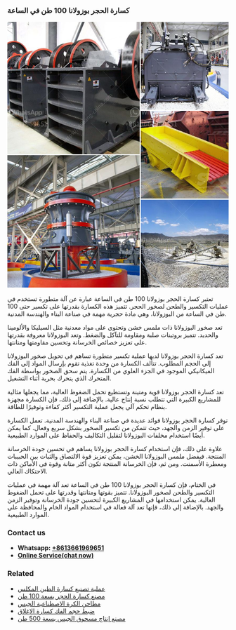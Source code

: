 <h3>كسارة الحجر بوزولانا 100 طن في الساعة</h3><img src='1701852745.jpg' alt=''><p>تعتبر كسارة الحجر بوزولانا 100 طن في الساعة عبارة عن آلة متطورة تستخدم في عمليات التكسير والطحن لصخور الحجر. تتميز هذه الكسارة بقدرتها على تكسير حتى 100 طن في الساعة من البوزولانا، وهي مادة حجرية مهمة في صناعة البناء والهندسة المدنية.</p><p>تعد صخور البوزولانا ذات ملمس خشن وتحتوي على مواد معدنية مثل السيليكا والألومينا والحديد. تتميز بروتينات صلبة ومقاومة للتآكل والضغط. وتعد البوزولانا معروفة بقدرتها على تعزيز خصائص الخرسانة وتحسين مقاومتها ومتانتها.</p><p>تعد كسارة الحجر بوزولانا لديها عملية تكسير متطورة تساهم في تحويل صخور البوزولانا إلى الحجم المطلوب. تتألف الكسارة من وحدة تغذية تقوم بإرسال المواد إلى الفك الميكانيكي الموجود في الجزء العلوي من الكسارة. يتم سحق الصخور بواسطة الفك المتحرك الذي يتحرك بحرية أثناء التشغيل.</p><p>تعد كسارة الحجر بوزولانا قوية ومتينة وتستطيع تحمل الضغوط العالية، مما يجعلها مثالية للمشاريع الكبيرة التي تتطلب نسبة إنتاج عالية. بالإضافة إلى ذلك، فإن الكسارة مجهزة بنظام تحكم آلي يجعل عملية التكسير أكثر كفاءة وتوفيرًا للطاقة.</p><p>توفر كسارة الحجر بوزولانا فوائد عديدة في صناعة البناء والهندسة المدنية. تعمل الكسارة على توفير الزمن والجهد، حيث تتمكن من تكسير الصخور بشكل سريع وفعال. كما يمكن أيضًا استخدام مخلفات البوزولانا لتقليل التكاليف والحفاظ على الموارد الطبيعية.</p><p>علاوة على ذلك، فإن استخدام كسارة الحجر بوزولانا يساهم في تحسين جودة الخرسانة المنتجة. فبفضل ملمس البوزولانا الخشن، يمكن تعزيز قوة الالتصاق والثبات بين الحبيبات ومعطرة الأسمنت. ومن ثم، فإن الخرسانة المنتجة تكون أكثر متانة وقوة في الأماكن ذات الاحتكاك العالي.</p><p>في الختام، فإن كسارة الحجر بوزولانا 100 طن في الساعة تعد آلة مهمة في عمليات التكسير والطحن لصخور البوزولانا. تتميز بقوتها ومتانتها وقدرتها على تحمل الضغوط العالية. يمكن استخدامها في المشاريع الكبيرة لتحسين جودة الخرسانة وتوفير الزمن والجهد. بالإضافة إلى ذلك، فإنها تعد آلة فعالة في استخدام المواد الخام والمحافظة على الموارد الطبيعية.</p><h3>Contact us</h3><ul><li><strong>Whatsapp:&nbsp;<a href="https://wa.me/8613661969651">+8613661969651</a></strong></li><li><a href="https://swt.shibang-china.com/?git&amp;zhl&amp;كسارة الحجر بوزولانا 100 طن في الساعة"><strong>Online Service(chat now)</strong></a></li></ul><h3>Related</h3><ul><li><a href='عملية تصنيع كسارة الطين المكلس.md'>عملية تصنيع كسارة الطين المكلس</a></li><li><a href='مصنع كسارة الحجر بسعة 100 طن.md'>مصنع كسارة الحجر بسعة 100 طن</a></li><li><a href='مطاحن الكرة الاصطناعية الجبس.md'>مطاحن الكرة الاصطناعية الجبس</a></li><li><a href='ضبط حجم الفك كسارة الإغلاق.md'>ضبط حجم الفك كسارة الإغلاق</a></li><li><a href='مصنع إنتاج مسحوق الجبس بسعة 500 طن.md'>مصنع إنتاج مسحوق الجبس بسعة 500 طن</a></li></ul>